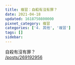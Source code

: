 ```yaml
---
title: 複習：自殺有沒有罪？
date: 2021-04-18
updated: 1618750800000
pixnet_category: 複習
categories: ['4. 其他', '複習']
tags: []
sidebar: 
---
```


<p>自殺有沒有罪？<br/>
<a href="/posts/269192956" target="_blank">/posts/269192956</a></p>
<p> </p>
